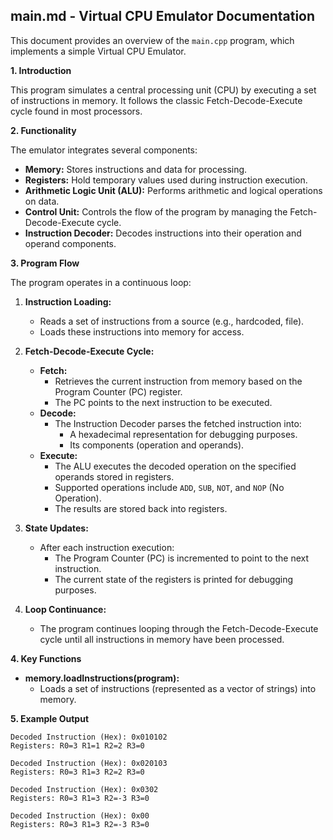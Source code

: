 ## main.md - Virtual CPU Emulator Documentation

This document provides an overview of the `main.cpp` program, which implements a simple Virtual CPU Emulator. 

**1. Introduction**

This program simulates a central processing unit (CPU) by executing a set of instructions in memory. It follows the classic Fetch-Decode-Execute cycle found in most processors. 

**2. Functionality**

The emulator integrates several components:

* **Memory:** Stores instructions and data for processing.
* **Registers:** Hold temporary values used during instruction execution.
* **Arithmetic Logic Unit (ALU):** Performs arithmetic and logical operations on data.
* **Control Unit:** Controls the flow of the program by managing the Fetch-Decode-Execute cycle.
* **Instruction Decoder:** Decodes instructions into their operation and operand components.

**3. Program Flow**

The program operates in a continuous loop:

1. **Instruction Loading:**
    * Reads a set of instructions from a source (e.g., hardcoded, file).
    * Loads these instructions into memory for access.

2. **Fetch-Decode-Execute Cycle:**
    * **Fetch:**
        * Retrieves the current instruction from memory based on the Program Counter (PC) register.
        * The PC points to the next instruction to be executed.
    * **Decode:**
        * The Instruction Decoder parses the fetched instruction into:
            * A hexadecimal representation for debugging purposes.
            * Its components (operation and operands).
    * **Execute:**
        * The ALU executes the decoded operation on the specified operands stored in registers.
        * Supported operations include `ADD`, `SUB`, `NOT`, and `NOP` (No Operation).
        * The results are stored back into registers.

3. **State Updates:**
    * After each instruction execution:
        * The Program Counter (PC) is incremented to point to the next instruction.
        * The current state of the registers is printed  for debugging purposes.

4. **Loop Continuance:**
    * The program continues looping through the Fetch-Decode-Execute cycle until all instructions in memory have been processed.

**4. Key Functions**

* **memory.loadInstructions(program):**  
    * Loads a set of instructions (represented as a vector of strings) into memory.

**5. Example Output**

```
Decoded Instruction (Hex): 0x010102
Registers: R0=3 R1=1 R2=2 R3=0

Decoded Instruction (Hex): 0x020103
Registers: R0=3 R1=3 R2=2 R3=0

Decoded Instruction (Hex): 0x0302
Registers: R0=3 R1=3 R2=-3 R3=0

Decoded Instruction (Hex): 0x00
Registers: R0=3 R1=3 R2=-3 R3=0
```

